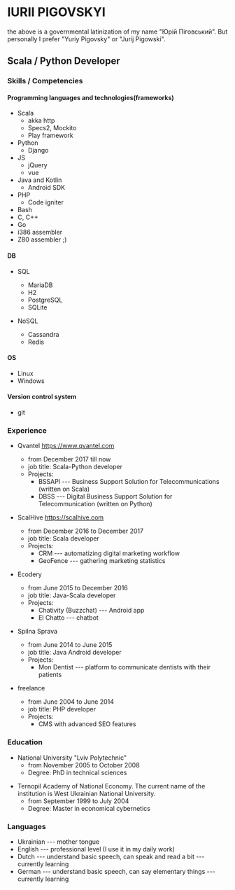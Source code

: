 # IURII PIGOVSKYI

the above is a governmental latinization of my name "Юрій Піговський". 
But personally I prefer "Yuriy Pigovsky" or "Jurij Pigowski".

## Scala / Python Developer

### Skills / Competencies

#### Programming languages and technologies(frameworks)

* Scala 
  - akka http
  - Specs2, Mockito
  - Play framework
* Python
    - Django
* JS
    - jQuery
    - vue
* Java and Kotlin
    - Android SDK
* PHP
    - Code igniter
* Bash
* C, C++
* Go
* i386 assembler
* Z80 assembler ;)

#### DB

* SQL
  - MariaDB 
  - H2
  - PostgreSQL 
  - SQLite

* NoSQL
  - Cassandra
  - Redis

#### OS

* Linux
* Windows

#### Version control system

* git

### Experience

* Qvantel https://www.qvantel.com
  - from December 2017 till now
  - job title: Scala-Python developer
  - Projects:
    - BSSAPI --- Business Support Solution for Telecommunications (written on Scala)
    - DBSS --- Digital Business Support Solution for Telecommunication (written on Python)

* ScalHive https://scalhive.com
  - from December 2016 to December 2017
  - job title: Scala developer
  - Projects:
    - CRM --- automatizing digital marketing workflow
    - GeoFence --- gathering marketing statistics

* Ecodery
  - from June 2015 to December 2016
  - job title: Java-Scala developer
  - Projects:
    - Chativity (Buzzchat) --- Android app
    - El Chatto --- chatbot

* Spilna Sprava
  - from June 2014 to June 2015
  - job title: Java Android developer
  - Projects:
    - Mon Dentist --- platform to communicate dentists with their patients

* freelance
  - from June 2004 to June 2014
  - job title: PHP developer
  - Projects:
    - CMS with advanced SEO features


### Education

* National University "Lviv Polytechnic"
  - from November 2005 to October 2008
  - Degree: PhD in technical sciences
- Ternopil Academy of National Economy. 
The current name of the institution is West Ukrainian National University.
  - from September 1999 to July 2004
  - Degree: Master in economical cybernetics


### Languages

* Ukrainian --- mother tongue
* English --- professional level (I use it in my daily work)
* Dutch --- understand basic speech, can speak and read a bit --- currently learning
* German --- understand basic speech, can say elementary things --- currently learning

